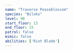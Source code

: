 ```yaml
---
name: "Traverse Peaseblossom"
species: "Biloko"
level: 98
start_floor: 13
end_floor: 15
patrol: false
mimic: false
abilities: ['Riot Blade']
---
```


